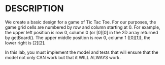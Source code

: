 # DESCRIPTION

We create a basic design for a game of Tic Tac Toe. For our purposes, the game grid cells are numbered by row and column starting at 0. For example, the upper left position is row 0, column 0 (or [0][0] in the 2D array returned by getBoard(). The upper middle position is row 0, column 1 ([0][1]), the lower right is [2][2].

In this lab, you must implement the model and tests that will ensure that the model not only CAN work but that it WILL ALWAYS work.
